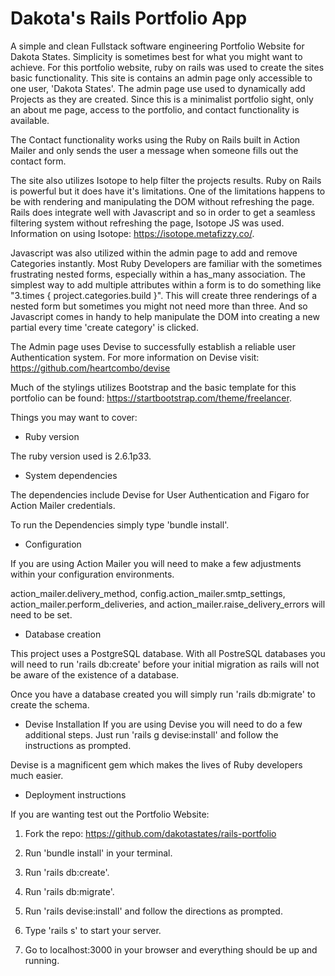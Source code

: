 # Dakota's Rails Portfolio App

A simple and clean Fullstack software engineering Portfolio Website for Dakota States. Simplicity is sometimes best for what you might want to achieve. For this portfolio website, ruby on rails was used to create the sites basic functionality. This site is contains an admin page only accessible to one user, 'Dakota States'. The admin page use used to dynamically add Projects as they are created. Since this is a minimalist portfolio sight, only an about me page, access to the portfolio, and contact functionality is available.

The Contact functionality works using the Ruby on Rails built in Action Mailer and only sends the user a message when someone fills out the contact form.

The site also utilizes Isotope to help filter the projects results. Ruby on Rails is powerful but it does have it's limitations. One of the limitations happens to be with rendering and manipulating the DOM without refreshing the page. Rails does integrate well with Javascript and so in order to get a seamless filtering system without refreshing the page, Isotope JS was used.  Information on using Isotope: https://isotope.metafizzy.co/.

Javascript was also utilized within the admin page to add and remove Categories instantly. Most Ruby Developers are familiar with the sometimes frustrating nested forms, especially within a has_many association. The simplest way to add multiple attributes within a form is to do something like "3.times { project.categories.build }". This will create three renderings of a nested form but sometimes you might not need more than three. And so Javascript comes in handy to help manipulate the DOM into creating a new partial every time 'create category' is clicked.

The Admin page uses Devise to successfully establish a reliable user Authentication system. For more information on Devise visit: https://github.com/heartcombo/devise

Much of the stylings utilizes Bootstrap and the basic template for this portfolio can be found: https://startbootstrap.com/theme/freelancer.  

Things you may want to cover:

* Ruby version

The ruby version used is 2.6.1p33.

* System dependencies

The dependencies include Devise for User Authentication and Figaro for Action Mailer credentials.

To run the Dependencies simply type 'bundle install'.

* Configuration

If you are using Action Mailer you will need to make a few adjustments within your configuration environments.  

action_mailer.delivery_method, config.action_mailer.smtp_settings, action_mailer.perform_deliveries, and action_mailer.raise_delivery_errors will need to be set.

* Database creation

This project uses a PostgreSQL database. With all PostreSQL databases you will need to run 'rails db:create' before your initial migration as rails will not be aware of the existence of a database.

Once you have a database created you will simply run 'rails db:migrate' to create the schema.  

* Devise Installation
If you are using Devise you will need to do a few additional steps. Just run 'rails g devise:install' and follow the instructions as prompted.

Devise is a magnificent gem which makes the lives of Ruby developers much easier.  

* Deployment instructions

If you are wanting test out the Portfolio Website:

1) Fork the repo: https://github.com/dakotastates/rails-portfolio

2) Run 'bundle install' in your terminal.

3) Run 'rails db:create'.

4) Run 'rails db:migrate'.

5) Run 'rails devise:install' and follow the directions as prompted.

6) Type 'rails s' to start your server.

7) Go to localhost:3000 in your browser and everything should be up and running.
